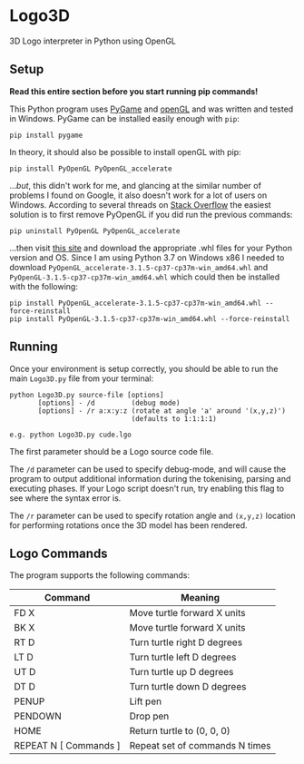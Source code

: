 # Logo3D
3D Logo interpreter in Python using OpenGL

## Setup

**Read this entire section before you start running pip commands!**

This Python program uses [PyGame](https://www.pygame.org/news) and [openGL](https://www.opengl.org/) and was written and tested in Windows. PyGame can be installed easily enough with `pip`:

```
pip install pygame
```

In theory, it should also be possible to install openGL with pip:

```
pip install PyOpenGL PyOpenGL_accelerate
```

...*but*, this didn't work for me, and glancing at the similar number of problems I found on Google, it also doesn't work for a lot of users on Windows. According to several threads on [Stack Overflow](https://stackoverflow.com/questions/26700719/pyopengl-glutinit-nullfunctionerror) the easiest solution is to first remove PyOpenGL if you did run the previous commands:

```
pip uninstall PyOpenGL PyOpenGL_accelerate
```

...then visit [this site](https://www.lfd.uci.edu/~gohlke/pythonlibs/#pyopengl) and download the appropriate .whl files for your Python version and OS. Since I am using Python 3.7 on Windows x86 I needed to download `PyOpenGL_accelerate-3.1.5-cp37-cp37m-win_amd64.whl` and `PyOpenGL-3.1.5-cp37-cp37m-win_amd64.whl` which could then be installed with the following:

```
pip install PyOpenGL_accelerate-3.1.5-cp37-cp37m-win_amd64.whl --force-reinstall
pip install PyOpenGL-3.1.5-cp37-cp37m-win_amd64.whl --force-reinstall
```

## Running

Once your environment is setup correctly, you should be able to run the main `Logo3D.py` file from your terminal:

```
python Logo3D.py source-file [options]
       [options] - /d         (debug mode)
       [options] - /r a:x:y:z (rotate at angle 'a' around '(x,y,z)')
                              (defaults to 1:1:1:1)

e.g. python Logo3D.py cude.lgo
```

The first parameter should be a Logo source code file.

The `/d` parameter can be used to specify debug-mode, and will cause the program to output additional information during the tokenising, parsing and executing phases. If your Logo script doesn't run, try enabling this flag to see where the syntax error is.

The `/r` parameter can be used to specify rotation angle and `(x,y,z)` location for performing rotations once the 3D model has been rendered.

## Logo Commands

The program supports the following commands:

Command | Meaning
------- | -------------
FD X | Move turtle forward X units
BK X | Move turtle forward X units
RT D | Turn turtle right D degrees
LT D | Turn turtle left D degrees
UT D | Turn turtle up D degrees
DT D | Turn turtle down D degrees
PENUP | Lift pen
PENDOWN | Drop pen
HOME | Return turtle to (0, 0, 0)
REPEAT N [ Commands ] | Repeat set of commands N times